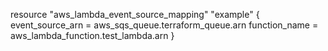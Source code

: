 

resource "aws_lambda_event_source_mapping" "example" {
  event_source_arn = aws_sqs_queue.terraform_queue.arn
  function_name = aws_lambda_function.test_lambda.arn
}